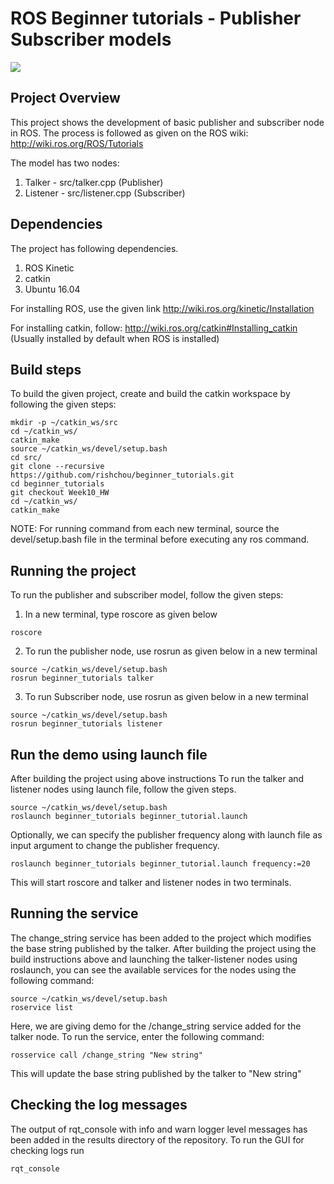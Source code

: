 # ROS Beginner tutorials - Publisher Subscriber models 

<a href='https://github.com/rishchou/beginner_tutorials/blob/master/LICENSE'><img src='https://img.shields.io/badge/License-MIT-brightgreen.svg'/></a>

## Project Overview

This project shows the development of basic publisher and subscriber node in ROS. The process is followed as given on the ROS wiki: http://wiki.ros.org/ROS/Tutorials

The model has two nodes:
1. Talker - src/talker.cpp (Publisher)
2. Listener - src/listener.cpp (Subscriber)


## Dependencies
The project has following dependencies.

1. ROS Kinetic
2. catkin
3. Ubuntu 16.04 

For installing ROS, use the given link http://wiki.ros.org/kinetic/Installation

For installing catkin, follow: http://wiki.ros.org/catkin#Installing_catkin (Usually installed by default when ROS is installed)

## Build steps
 To build the given project, create and build the catkin workspace by following the given steps:
```
mkdir -p ~/catkin_ws/src
cd ~/catkin_ws/
catkin_make
source ~/catkin_ws/devel/setup.bash
cd src/
git clone --recursive https://github.com/rishchou/beginner_tutorials.git
cd beginner_tutorials
git checkout Week10_HW
cd ~/catkin_ws/
catkin_make
```

NOTE: For running command from each new terminal, source the devel/setup.bash file in the terminal before executing any ros command.

## Running the project

To run the publisher and subscriber model, follow the given steps:

1. In a new terminal, type roscore as given below
```
roscore
```
2. To run the publisher node, use rosrun as given below in a new terminal
```
source ~/catkin_ws/devel/setup.bash
rosrun beginner_tutorials talker
```

3. To run Subscriber node, use rosrun as given below in a new terminal
```
source ~/catkin_ws/devel/setup.bash
rosrun beginner_tutorials listener
```

## Run the demo using launch file
After building the project using above instructions
To run the talker and listener nodes using launch file, follow the given steps.
```
source ~/catkin_ws/devel/setup.bash
roslaunch beginner_tutorials beginner_tutorial.launch
```

Optionally, we can specify the publisher frequency along with launch file as input argument to change the publisher frequency.
```
roslaunch beginner_tutorials beginner_tutorial.launch frequency:=20
```

This will start roscore and talker and listener nodes in two terminals. 
 
## Running the service

The change_string service has been added to the project which modifies the base string published by the talker.
After building the project using the build instructions above and launching the talker-listener nodes using roslaunch, you can see the available services for the nodes using the following command:
```
source ~/catkin_ws/devel/setup.bash
roservice list
```
Here, we are giving demo for the /change_string service added for the talker node. To run the service, enter the following command:
```
rosservice call /change_string "New string"
```
This will update the base string published by the talker to "New string"

## Checking the log messages
The output of rqt_console with info and warn logger level messages has been added in the results directory of the repository. To run the GUI for checking logs run
```
rqt_console
```
